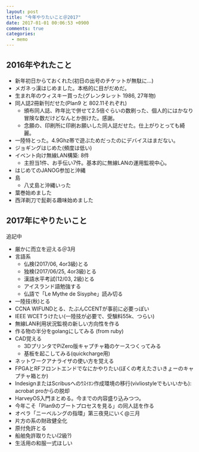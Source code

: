 ```yaml
---
layout: post
title: "今年やりたいこと＠2017"
date: 2017-01-01 00:06:53 +0900
comments: true
categories: 
  - memo
---
```


## 2016年やれたこと

- 新年初日からておくれた(初日の出号のチケットが無駄に…)
- メガネっ漢はじめました。本格的に目がだめだ。
- 生まれ年のウィスキー買った(グレンタレット 1986, 27年物)
- 同人誌2冊新刊だせた(Plan9 と 802.11それぞれ)
  - 頒布同人誌、昨年比で併せて2.5倍ぐらいの数刷った、個人的にはかなり冒険な数だけどなんとか捌けた。感謝。
  - 念願の、印刷所に印刷お願いした同人誌だせた。仕上がりとっても綺麗。
- 一陸特とった。4.9Ghz帯で遊ぶためだったのにデバイスはまだない。
- ジョギングはじめた(頻度は低い)
- イベント向け無線LAN構築: 8件
  - 主担当1件、お手伝い7件。基本的に無線LANの運用監視中心。
- はじめてのJANOG参加と沖縄
- 島
  - 八丈島と沖縄いった
- 葉巻始めました
- 西洋剃刀で髭剃る趣味始めました

## 2017年にやりたいこと

追記中

- 厳かに而立を迎える＠3月
- 言語系
  - 仏検(2017/06, 4or3級)とる
  - 独検(2017/06/25, 4or3級)とる
  - 漢語水平考試(12/03, 2級)とる 
  - アイスランド語勉強する
  - 仏語で「Le Mythe de Sisyphe」読み切る
- 一陸技(秋)とる
- CCNA WIFUNDとる、たぶんCCENTが事前に必要っぽい
- IEEE WCETうけたい(一陸技が必要で、受験料55k、つらい)
- 無線LAN利用状況監視の新しい方向性を作る
- 作る物の半分をgolangにしてみる (from ruby)
- CAD覚える
  - 3DプリンタでPiZero版キャプチャ箱のケースつくってみる
  - 基板を起こしてみる(quickcharge用)
- ネットワークアナライザの使い方を覚える
- FPGAとRFフロントエンドでなにかやりたい(ぼくの考えたさいきょーのキャプチャ箱とか)
- IndesignまたはScribusへのｳｽｲﾎﾝ作成環境の移行(vivliostyleでもいいかも): acrobat proからの脱却
- HarveyOS入門まとめる。今までの内容盛り込みつつ。
- 今年こそ「Plan9のブートプロセスを見る」の同人誌を作る
- オペラ「ニーベルングの指環」第三夜見にいく@三月
- 片方の系の財政健全化
- 原付免許とる
- 船舶免許取りたい(2級?)
- 生活用の和服一式ほしい
